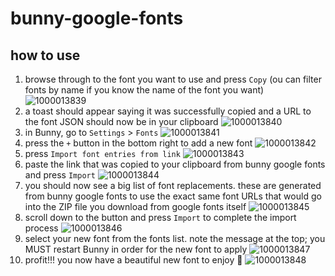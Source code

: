 # bunny-google-fonts

## how to use

1. browse through to the font you want to use and press `Copy` (ou can filter fonts by name if you know the name of the font you want) ![1000013839](https://github.com/rayzr522/bunny-google-fonts/assets/15263431/cd021c4e-f64f-4188-b847-37d38df415df)
2. a toast should appear saying it was successfully copied and a URL to the font JSON should now be in your clipboard ![1000013840](https://github.com/rayzr522/bunny-google-fonts/assets/15263431/7f983c5f-6d46-4e85-bfe6-cb4b16fb625f)
3. in Bunny, go to `Settings` > `Fonts` ![1000013841](https://github.com/rayzr522/bunny-google-fonts/assets/15263431/c47eda27-ae57-42f8-a091-05af1c264ac9)
4. press the `+` button in the bottom right to add a new font ![1000013842](https://github.com/rayzr522/bunny-google-fonts/assets/15263431/ae61e57a-1f27-49c7-8f12-6e589f0c19a3)
5. press `Import font entries from link` ![1000013843](https://github.com/rayzr522/bunny-google-fonts/assets/15263431/a2d82eb5-20e0-4132-8847-a511badd2d9d)
6. paste the link that was copied to your clipboard from bunny google fonts and press `Import` ![1000013844](https://github.com/rayzr522/bunny-google-fonts/assets/15263431/df56ad63-7353-4efc-9cda-e75ed91a59d9)
7. you should now see a big list of font replacements. these are generated from bunny google fonts to use the exact same font URLs that would go into the ZIP file you download from google fonts itself ![1000013845](https://github.com/rayzr522/bunny-google-fonts/assets/15263431/aa82f493-0c1f-4b51-9e86-cc04d47d3450)
8. scroll down to the button and press `Import` to complete the import process ![1000013846](https://github.com/rayzr522/bunny-google-fonts/assets/15263431/17e9744e-0753-4d1e-9ae7-fb1d82fbe91c)
9. select your new font from the fonts list. note the message at the top; you MUST restart Bunny in order for the new font to apply ![1000013847](https://github.com/rayzr522/bunny-google-fonts/assets/15263431/92251d98-852c-4452-b6e9-1e30529ffcfc)
10. profit!!! you now have a beautiful new font to enjoy 💜 ![1000013848](https://github.com/rayzr522/bunny-google-fonts/assets/15263431/25de86a9-752c-4c03-b60a-de2873fd6650)
